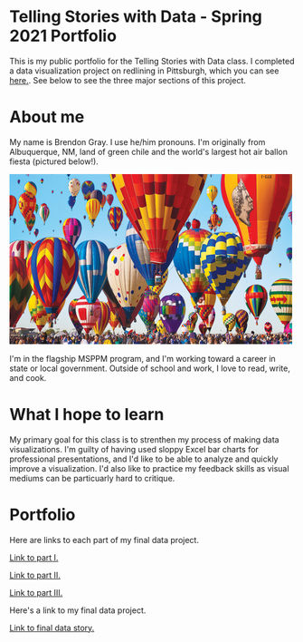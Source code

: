 # Telling Stories with Data - Spring 2021 Portfolio
This is my public portfolio for the Telling Stories with Data class. I completed a data visualization project on redlining in Pittsburgh, which you can see [here.](https://carnegiemellon.shorthandstories.com/the-consequences-of-redlining-in-pittsburgh/index.html). See below to see the three major sections of this project.

# About me
My name is Brendon Gray. I use he/him pronouns. I'm originally from Albuquerque, NM, land of green chile and the world's largest hot air ballon fiesta (pictured below!).

<img src="best-hot-air-balloon-ride-in-albuquerque-balloon-fiesta.jpg" width="500" height="300"/>

I'm in the flagship MSPPM program, and I'm working toward a career in state or local government. Outside of school and work, I love to read, write, and cook. 

# What I hope to learn
My primary goal for this class is to strenthen my process of making data visualizations. I'm guilty of having used sloppy Excel bar charts for professional presentations, and I'd like to be able to analyze and quickly improve a visualization. I'd also like to practice my feedback skills as visual mediums can be particuarly hard to critique.

# Portfolio

Here are links to each part of my final data project.

[Link to part I.](https://brendongray.github.io/brendongray-portfolio/final_project_BrendonGray.html)

[Link to part II.](https://brendongray.github.io/brendongray-portfolio/final_project_part2.html)

[Link to part III.](https://brendongray.github.io/brendongray-portfolio/final_project_part3.html)

Here's a link to my final data project.

[Link to final data story.](https://carnegiemellon.shorthandstories.com/the-consequences-of-redlining-in-pittsburgh/index.html)



